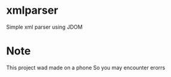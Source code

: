 # xmlparser
Simple xml parser using JDOM

# Note
This project wad made on a phone
So you may encounter erorrs
